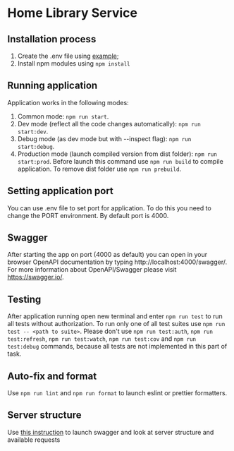# Home Library Service

## Installation process
1. Create the .env file using [example](.env.example);
2. Install npm modules using ```npm install```

## Running application
Application works in the following modes:
1. Common mode: ```npm run start```.
2. Dev mode (reflect all the code changes automatically): ```npm run start:dev```.
3. Debug mode (as dev mode but with --inspect flag): ```npm run start:debug```.
4. Production mode (launch compiled version from dist folder): ```npm run start:prod```. Before launch this command use ```npm run build``` to compile application. To remove dist folder use ```npm run prebuild```.

## Setting application port
You can use .env file to set port for application. To do this you need to change the PORT environment. By default port is 4000.

## Swagger
After starting the app on port (4000 as default) you can open in your browser OpenAPI documentation by typing http://localhost:4000/swagger/.
For more information about OpenAPI/Swagger please visit https://swagger.io/.

## Testing
After application running open new terminal and enter ```npm run test``` to run all tests without authorization.
To run only one of all test suites use ```npm run test -- <path to suite>```.
Please don't use ```npm run test:auth```, ```npm run test:refresh```, ```npm run test:watch```, ```npm run test:cov``` and ```npm run test:debug``` commands, because all tests are not implemented in this part of task.

## Auto-fix and format
Use ```npm run lint``` and ```npm run format``` to launch eslint or prettier formatters.

## Server structure
Use [this instruction](README.md#swagger) to launch swagger and look at server structure and available requests
